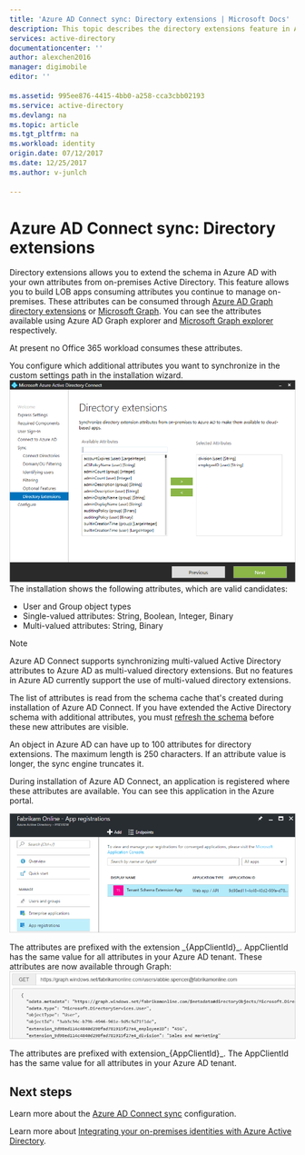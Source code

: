 ```yaml
---
title: 'Azure AD Connect sync: Directory extensions | Microsoft Docs'
description: This topic describes the directory extensions feature in Azure AD Connect.
services: active-directory
documentationcenter: ''
author: alexchen2016
manager: digimobile
editor: ''

ms.assetid: 995ee876-4415-4bb0-a258-cca3cbb02193
ms.service: active-directory
ms.devlang: na
ms.topic: article
ms.tgt_pltfrm: na
ms.workload: identity
origin.date: 07/12/2017
ms.date: 12/25/2017
ms.author: v-junlch

---
```

# Azure AD Connect sync: Directory extensions
Directory extensions allows you to extend the schema in Azure AD with your own attributes from on-premises Active Directory. This feature allows you to build LOB apps consuming attributes you continue to manage on-premises. These attributes can be consumed through [Azure AD Graph directory extensions](https://msdn.microsoft.com/Library/Azure/Ad/Graph/howto/azure-ad-graph-api-directory-schema-extensions) or [Microsoft Graph](https://graph.microsoft.io/). You can see the attributes available using Azure AD Graph explorer and [Microsoft Graph explorer](https://developer.microsoft.com/zh-cn/graph/graph-explorer-china) respectively.

At present no Office 365 workload consumes these attributes.

You configure which additional attributes you want to synchronize in the custom settings path in the installation wizard.
![Schema Extension Wizard](./media/active-directory-aadconnectsync-feature-directory-extensions/extension2.png)  
The installation shows the following attributes, which are valid candidates:

- User and Group object types
- Single-valued attributes: String, Boolean, Integer, Binary
- Multi-valued attributes: String, Binary


>[!NOTE]
> Azure AD Connect supports synchronizing multi-valued Active Directory attributes to Azure AD as multi-valued directory extensions. But no features in Azure AD currently support the use of multi-valued directory extensions.

The list of attributes is read from the schema cache that's created during installation of Azure AD Connect. If you have extended the Active Directory schema with additional attributes, you must [refresh the schema](active-directory-aadconnectsync-installation-wizard.md#refresh-directory-schema) before these new attributes are visible.

An object in Azure AD can have up to 100 attributes for directory extensions. The maximum length is 250 characters. If an attribute value is longer, the sync engine truncates it.

During installation of Azure AD Connect, an application is registered where these attributes are available. You can see this application in the Azure portal.

![Schema extension app](./media/active-directory-aadconnectsync-feature-directory-extensions/extension3new.png)

The attributes are prefixed with the extension \_{AppClientId}\_. AppClientId has the same value for all attributes in your Azure AD tenant.
These attributes are now available through Graph:  
![Azure AD Graph Explorer](./media/active-directory-aadconnectsync-feature-directory-extensions/extension4.png)

The attributes are prefixed with extension\_{AppClientId}\_. The AppClientId has the same value for all attributes in your Azure AD tenant.

## Next steps
Learn more about the [Azure AD Connect sync](active-directory-aadconnectsync-whatis.md) configuration.

Learn more about [Integrating your on-premises identities with Azure Active Directory](active-directory-aadconnect.md).

<!-- Update_Description: wording update -->